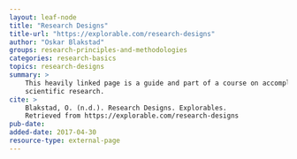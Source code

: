 ```yaml
---
layout: leaf-node
title: "Research Designs"
title-url: "https://explorable.com/research-designs"
author: "Oskar Blakstad"
groups: research-principles-and-methodologies
categories: research-basics
topics: research-designs
summary: >
    This heavily linked page is a guide and part of a course on accomplishing
    scientific research.
cite: >
    Blakstad, O. (n.d.). Research Designs. Explorables.
    Retrieved from https://explorable.com/research-designs
pub-date:
added-date: 2017-04-30
resource-type: external-page
---
```

